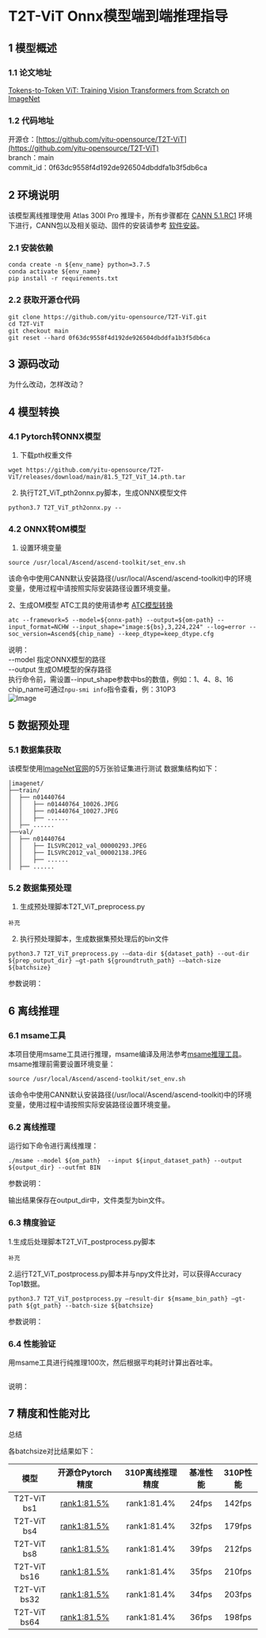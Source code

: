 # T2T-ViT Onnx模型端到端推理指导

## 1 模型概述


### 1.1 论文地址

[Tokens-to-Token ViT: Training Vision Transformers from Scratch on ImageNet](https://arxiv.org/abs/2101.11986)

### 1.2 代码地址

开源仓：[https://github.com/yitu-opensource/T2T-ViT](https://github.com/yitu-opensource/T2T-ViT)<br>
branch：main<br>
commit_id：0f63dc9558f4d192de926504dbddfa1b3f5db6ca<br>

## 2 环境说明

该模型离线推理使用 Atlas 300I Pro 推理卡，所有步骤都在 [CANN 5.1.RC1](https://www.hiascend.com/software/cann/commercial) 环境下进行，CANN包以及相关驱动、固件的安装请参考 [软件安装](https://www.hiascend.com/document/detail/zh/canncommercial/51RC1/envdeployment/instg)。
### 2.1 安装依赖
```shell
conda create -n ${env_name} python=3.7.5
conda activate ${env_name}
pip install -r requirements.txt 
```

### 2.2 获取开源仓代码
```shell
git clone https://github.com/yitu-opensource/T2T-ViT.git
cd T2T-ViT
git checkout main
git reset --hard 0f63dc9558f4d192de926504dbddfa1b3f5db6ca
```

## 3 源码改动
为什么改动，怎样改动？


## 4 模型转换

### 4.1 Pytorch转ONNX模型

1. 下载pth权重文件
```shell
wget https://github.com/yitu-opensource/T2T-ViT/releases/download/main/81.5_T2T_ViT_14.pth.tar
```

2. 执行T2T_ViT_pth2onnx.py脚本，生成ONNX模型文件

```shell
python3.7 T2T_ViT_pth2onnx.py --
```

### 4.2 ONNX转OM模型

1. 设置环境变量

```shell
source /usr/local/Ascend/ascend-toolkit/set_env.sh
```

该命令中使用CANN默认安装路径(/usr/local/Ascend/ascend-toolkit)中的环境变量，使用过程中请按照实际安装路径设置环境变量。

2、生成OM模型
ATC工具的使用请参考 [ATC模型转换](https://www.hiascend.com/document/detail/zh/canncommercial/51RC1/inferapplicationdev/atctool)

```shell
atc --framework=5 --model=${onnx-path} --output=${om-path} --input_format=NCHW --input_shape="image:${bs},3,224,224" --log=error --soc_version=Ascend${chip_name} --keep_dtype=keep_dtype.cfg
```
说明：<br>
--model 指定ONNX模型的路径<br>
--output 生成OM模型的保存路径<br>
执行命令前，需设置--input_shape参数中bs的数值，例如：1、4、8、16 <br> 
chip_name可通过`npu-smi info`指令查看，例：310P3<br>
![Image](https://gitee.com/ascend/ModelZoo-PyTorch/raw/master/ACL_PyTorch/images/310P3.png)

## 5 数据预处理


### 5.1 数据集获取

该模型使用[ImageNet官网](http://www.image-net.org/)的5万张验证集进行测试
数据集结构如下：
```
│imagenet/
├──train/
│  ├── n01440764
│  │   ├── n01440764_10026.JPEG
│  │   ├── n01440764_10027.JPEG
│  │   ├── ......
│  ├── ......
├──val/
│  ├── n01440764
│  │   ├── ILSVRC2012_val_00000293.JPEG
│  │   ├── ILSVRC2012_val_00002138.JPEG
│  │   ├── ......
│  ├── ......
```

### 5.2 数据集预处理

1. 生成预处理脚本T2T_ViT_preprocess.py
```shell
补充
```

2. 执行预处理脚本，生成数据集预处理后的bin文件

```shell
python3.7 T2T_ViT_preprocess.py -–data-dir ${dataset_path} --out-dir ${prep_output_dir} –gt-path ${groundtruth_path} -–batch-size ${batchsize}
```
参数说明：


## 6 离线推理

### 6.1 msame工具

本项目使用msame工具进行推理，msame编译及用法参考[msame推理工具](https://gitee.com/ascend/tools/tree/master/msame)。<br>
msame推理前需要设置环境变量：
``` shell
source /usr/local/Ascend/ascend-toolkit/set_env.sh 
```

该命令中使用CANN默认安装路径(/usr/local/Ascend/ascend-toolkit)中的环境变量，使用过程中请按照实际安装路径设置环境变量。

### 6.2 离线推理

运行如下命令进行离线推理：

```shell
./msame --model ${om_path}  --input ${input_dataset_path} --output ${output_dir} --outfmt BIN
```
参数说明：


输出结果保存在output_dir中，文件类型为bin文件。

### 6.3 精度验证

1.生成后处理脚本T2T_ViT_postprocess.py脚本
```shell
补充
```

2.运行T2T_ViT_postprocess.py脚本并与npy文件比对，可以获得Accuracy Top1数据。

```shell
python3.7 T2T_ViT_postprocess.py –result-dir ${msame_bin_path} –gt-path ${gt_path} --batch-size ${batchsize}
```
参数说明：<br>


### 6.4 性能验证
用msame工具进行纯推理100次，然后根据平均耗时计算出吞吐率。
```shell

```
说明：


## 7 精度和性能对比

总结

各batchsize对比结果如下：

|     模型     |                        开源仓Pytorch精度                        | 310P离线推理精度 | 基准性能 | 310P性能 |
| :----------: | :-------------------------------------------------------: | :--------------: | :------: | :------: |
| T2T-ViT bs1  | [rank1:81.5%](https://github.com/yitu-opensource/T2T-ViT) |   rank1:81.4%    |  24fps   |  142fps  |
| T2T-ViT bs4  | [rank1:81.5%](https://github.com/yitu-opensource/T2T-ViT) |   rank1:81.4%    |  32fps   |  179fps  |
| T2T-ViT bs8  | [rank1:81.5%](https://github.com/yitu-opensource/T2T-ViT) |   rank1:81.4%    |  39fps   |  212fps  |
| T2T-ViT bs16 | [rank1:81.5%](https://github.com/yitu-opensource/T2T-ViT) |   rank1:81.4%    |  35fps   |  210fps  |
| T2T-ViT bs32 | [rank1:81.5%](https://github.com/yitu-opensource/T2T-ViT) |   rank1:81.4%    |  34fps   |  203fps  |
| T2T-ViT bs64 | [rank1:81.5%](https://github.com/yitu-opensource/T2T-ViT) |   rank1:81.4%    |  36fps   |  198fps  |